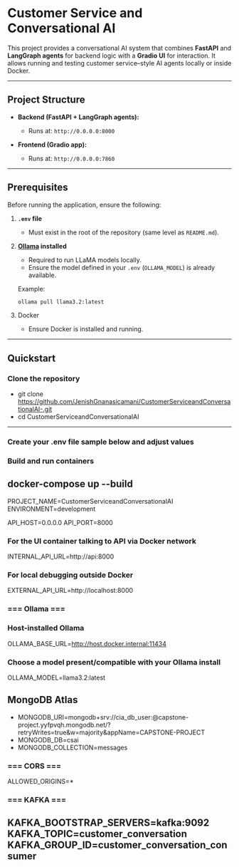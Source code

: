 # Customer Service and Conversational AI

This project provides a conversational AI system that combines **FastAPI** and **LangGraph agents** for backend logic with a **Gradio UI** for interaction. 
It allows running and testing customer service–style AI agents locally or inside Docker.

---

## Project Structure

- **Backend (FastAPI + LangGraph agents):**
  - Runs at: `http://0.0.0.0:8000`

- **Frontend (Gradio app):**
  - Runs at: `http://0.0.0.0:7860`

---

## Prerequisites

Before running the application, ensure the following:

1. **`.env` file**
   - Must exist in the root of the repository (same level as `README.md`).

2. **[Ollama](https://ollama.ai/) installed**
   - Required to run LLaMA models locally.
   - Ensure the model defined in your `.env` (`OLLAMA_MODEL`) is already available.

   Example:
   ```bash
   ollama pull llama3.2:latest
3. Docker
   - Ensure Docker is installed and running.
---
## Quickstart
### Clone the repository
 - git clone https://github.com/JenishGnanasicamani/CustomerServiceandConversationalAI-.git
 - cd CustomerServiceandConversationalAI
---
### Create your .env file sample below and adjust values
### Build and run containers
docker-compose up --build
---
PROJECT_NAME=CustomerServiceandConversationalAI
ENVIRONMENT=development

API_HOST=0.0.0.0
API_PORT=8000

### For the UI container talking to API via Docker network
INTERNAL_API_URL=http://api:8000
### For local debugging outside Docker
EXTERNAL_API_URL=http://localhost:8000

### === Ollama ===
### Host-installed Ollama
OLLAMA_BASE_URL=http://host.docker.internal:11434
### Choose a model present/compatible with your Ollama install
OLLAMA_MODEL=llama3.2:latest

## MongoDB Atlas
- MONGODB_URI=mongodb+srv://cia_db_user:<passwd>@capstone-project.yyfpvqh.mongodb.net/?retryWrites=true&w=majority&appName=CAPSTONE-PROJECT
- MONGODB_DB=csai
- MONGODB_COLLECTION=messages

### === CORS ===
ALLOWED_ORIGINS=*

### === KAFKA ===
KAFKA_BOOTSTRAP_SERVERS=kafka:9092
KAFKA_TOPIC=customer_conversation
KAFKA_GROUP_ID=customer_conversation_consumer
---